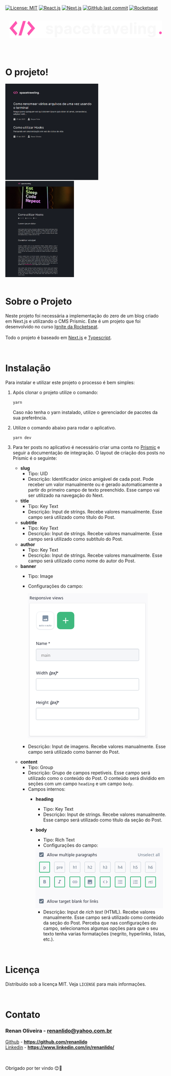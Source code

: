 [![License: MIT](https://img.shields.io/badge/License-MIT-yellow.svg)](https://opensource.org/licenses/MIT)
[![React.js](https://img.shields.io/badge/-ReactJs-blue)](https://choosealicense.com/licenses/mit)
[![Next.js](https://img.shields.io/badge/-Next-white)](https://nextjs.org/)
[![GitHub last commit](https://img.shields.io/badge/last%20comit-april%202021-orange)](https://github.com/renanlido/goRestaurant/commits)
[![Rocketseat](https://img.shields.io/badge/-Rocketseat-blueviolet)](https://rocketseat.com.br)

<!--LOGO-->
<br/>
<div align="center">
    <a href="#">
        <img src="./assets/logo.svg" alt="Logo Ignews">
    </a>

<br/><br/>
</div>

<!--THE RESULT-->

# <strong>O projeto!</strong>
<div>
  <img style="height: 300px" src="./assets/home_spacetraveling.png" alt="Home">

  <img style="height: 300px" src="./assets/post_spacetraveling.png" alt="Posts List">
<div>

<div>
    </br>
</div>

<!-- ABOUT THE PROJECT -->
# <strong>Sobre o Projeto</strong>
Neste projeto foi necessária a implementação do zero de um blog criado em Next.js e utilizando o CMS Prismic. Este é um projeto que foi desenvolvido no curso [Ignite da Rocketseat](https://rocketseat.com.br).
</br></br>
Todo o projeto é baseado em [Next.js](https://nextjs.org/) e [Typescript](https://www.typescriptlang.org/).

</br>

<!--INSTALATION-->

# Instalação

Para instalar e utilizar este projeto o processo é bem simples:
1. Após clonar o projeto utilize o comando:
    ```sh
    yarn
    ```
    Caso não tenha o yarn instalado, utilize o gerenciador de pacotes da sua preferência.

2. Utilize o comando abaixo para rodar o aplicativo.
    ```ssh
    yarn dev
    ```

3. Para ter posts no aplicativo é necessário criar uma conta no [Prismic](https://prismic.io/) e seguir a documentação de integração. O layout de criação dos posts no Prismic é o seguinte:
    - **slug**
        - Tipo: UID
        - Descrição: Identificador único amigável de cada post. Pode receber um valor manualmente ou é gerado automaticamente a partir do primeiro campo de texto preenchido. Esse campo vai ser utilizado na navegação do Next.
    - **title**
        - Tipo: Key Text
        - Descrição: Input de strings. Recebe valores manualmente. Esse campo será utilizado como título do Post.
    - **subtitle**
        - Tipo: Key Text
        - Descrição: Input de strings. Recebe valores manualmente. Esse campo será utilizado como subtítulo do Post.
    - **author**
        - Tipo: Key Text
        - Descrição: Input de strings. Recebe valores manualmente. Esse campo será utilizado como nome do autor do Post.
    - **banner**
        - Tipo: Image
        - Configurações do campo:

          <img src="./assets/Untitled.png"/>

        - Descrição: Input de imagens. Recebe valores manualmente. Esse campo será utilizado como banner do Post.
    - **content**
        - Tipo: Group
        - Descrição: Grupo de campos repetíveis. Esse campo será utilizado como o conteúdo do Post. O conteúdo será dividido em seções com um campo `heading` e um campo `body`.
        - Campos internos:
            - **heading**
                - Tipo: Key Text
                - Descrição: Input de strings. Recebe valores manualmente. Esse campo será utilizado como título da seção do Post.
            - **body**
                - Tipo: Rich Text
                - Configurações do campo:

              <img src="./assets/Untitled (1).png"/>

                - Descrição: Input de *rich text* (HTML). Recebe valores manualmente. Esse campo será utilizado como conteúdo da seção do Post. Perceba que nas configurações do campo, selecionamos algumas opções para que o seu texto tenha varias formatações (negrito, hyperlinks, listas, etc.).


</br>

<!-- LICENSE -->

# **Licença**

Distribuído sob a licença MIT. Veja `LICENSE` para mais informações.

<!-- CONTACT -->
</br>

# **Contato**

### Renan Oliveira - **renanlido@yahoo.com.br**

[Github](https://github.com/renanlido) - **https://github.com/renanlido** </br>
[Linkedin](https://www.linkedin.com/in/renanlido/) - **https://www.linkedin.com/in/renanlido/**

</br></br>
Obrigado por ter vindo 😊🤗
